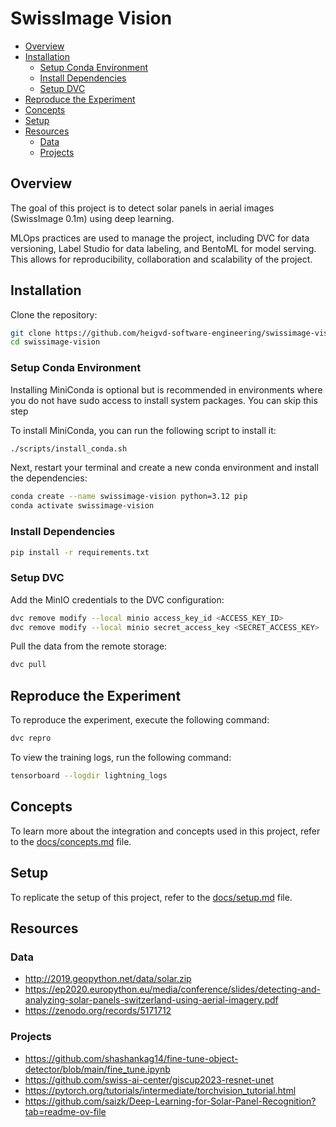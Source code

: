 # SwissImage Vision

- [Overview](#overview)
- [Installation](#installation)
  - [Setup Conda Environment](#setup-conda-environment)
  - [Install Dependencies](#install-dependencies)
  - [Setup DVC](#setup-dvc)
- [Reproduce the Experiment](#reproduce-the-experiment)
- [Concepts](#concepts)
- [Setup](#setup)
- [Resources](#resources)
  - [Data](#data)
  - [Projects](#projects)

## Overview

The goal of this project is to detect solar panels in aerial images (SwissImage 0.1m) using deep learning.

MLOps practices are used to manage the project, including DVC for data versioning, Label Studio for data labeling, and BentoML for model serving. This allows for reproducibility, collaboration and scalability of the project.

## Installation

Clone the repository:

```bash
git clone https://github.com/heigvd-software-engineering/swissimage-vision.git
cd swissimage-vision
```

### Setup Conda Environment

Installing MiniConda is optional but is recommended in environments where you do not have sudo access to install system packages. You can skip this step

To install MiniConda, you can run the following script to install it:

```bash
./scripts/install_conda.sh
```

Next, restart your terminal and create a new conda environment and install the dependencies:

```bash
conda create --name swissimage-vision python=3.12 pip
conda activate swissimage-vision
```

### Install Dependencies

```bash
pip install -r requirements.txt
```

### Setup DVC

Add the MinIO credentials to the DVC configuration:

```bash
dvc remove modify --local minio access_key_id <ACCESS_KEY_ID>
dvc remove modify --local minio secret_access_key <SECRET_ACCESS_KEY>
```

Pull the data from the remote storage:

```bash
dvc pull
```

## Reproduce the Experiment

To reproduce the experiment, execute the following command:

```bash
dvc repro
```

To view the training logs, run the following command:

```bash
tensorboard --logdir lightning_logs
```

<!-- DEPRECATED
## Serving the Model

### Gradio Demo

Run the following command to start the Gradio demo interface:

```bash
python3 src/demo.py
```

### BentoML API

```bash
python3 src/serve.py
```
-->

## Concepts

To learn more about the integration and concepts used in this project, refer to the [docs/concepts.md](docs/concepts.md) file.

## Setup

To replicate the setup of this project, refer to the [docs/setup.md](docs/setup.md) file.

## Resources

### Data

- http://2019.geopython.net/data/solar.zip
- https://ep2020.europython.eu/media/conference/slides/detecting-and-analyzing-solar-panels-switzerland-using-aerial-imagery.pdf
- https://zenodo.org/records/5171712

### Projects

- https://github.com/shashankag14/fine-tune-object-detector/blob/main/fine_tune.ipynb
- https://github.com/swiss-ai-center/giscup2023-resnet-unet
- https://pytorch.org/tutorials/intermediate/torchvision_tutorial.html
- https://github.com/saizk/Deep-Learning-for-Solar-Panel-Recognition?tab=readme-ov-file
